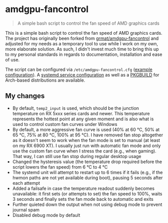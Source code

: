 # amdgpu-fancontrol

> A simple bash script to control the fan speed of AMD graphics cards

This is a simple bash script to control the fan speed of AMD graphics cards.
The project has originally been forked from
[grmat/amdgpu-fancontrol][original-project] and adjusted for my needs as a
temporary tool to use while I work on my own, more elaborate solution. As such,
I didn't invest much time to bring this up to my personal standards in regards
to documentation, installation and ease of use.

The script can be configured via `/etc/amdgpu-fancontrol.cfg`
([example configuration](etc-amdgpu-fancontrol.cfg)). A
[systemd service configuration](amdgpu-fancontrol.service) as well as a
[PKGBUILD](PKGBUILD) for Arch-based distributions are available.

## My changes

+ By default, `temp2_input` is used, which should be the junction temperature
  on RX 5xxx series cards and newer. This temperature represents the hottest
  point at any given moment and is also what is used to control custom fan
  curves under Windows
+ By default, a more aggressive fan curve is used (40% at 60 °C, 50% at 65 °C,
  75% at 80 °C, 100% at 95 °C). I have removed fan stop altogether as it
  doesn't seem to work when the fan mode is set to manual (at least on my RX
  6900 XT). I usually just run with automatic fan mode and only use the custom
  fan curve when I stress the card (e.g., when gaming). That way, I can still
  use fan stop during regular desktop usage
+ Changed the hysteresis value (the temperature drop required before the script
  lowers the fan speed) from 6 °C to 4 °C
+ The systemd unit will attempt to restart up to 6 times if it fails (e.g., if
  the hwmon paths are not yet available during boot), pausing 5 seconds after
  each attempt
+ Added a failsafe in case the temperature readout suddenly becomes
  unavailable: it first sets (or attempts to set) the fan speed to 100%, waits
  3 seconds and finally sets the fan mode back to automatic and exits
+ Further quieted down the output when not using debug mode to prevent journal
  spam
+ Disabled debug mode by default

[original-project]: https://github.com/grmat/amdgpu-fancontrol
[pwm-bug]: https://gitlab.freedesktop.org/drm/amd/-/issues/1164
[pwm-bug-explained]: https://gitlab.freedesktop.org/drm/amd/-/issues/1164#note_599349
